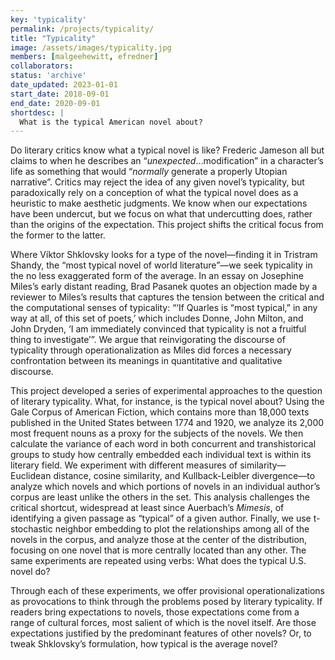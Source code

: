 ```yaml
---
key: 'typicality'
permalink: /projects/typicality/
title: "Typicality"
image: /assets/images/typicality.jpg
members: [malgeehewitt, efredner]
collaborators: 
status: 'archive'
date_updated: 2023-01-01
start_date: 2018-09-01
end_date: 2020-09-01
shortdesc: |
  What is the typical American novel about?
---
```


Do literary critics know what a typical novel is like? Frederic Jameson all but claims to when he describes an “*unexpected*...modification” in a character’s life as something that would “*normally* generate a properly Utopian narrative”. Critics may reject the idea of any given novel’s typicality, but paradoxically rely on a conception of what the typical novel does as a heuristic to make aesthetic judgments. We know when our expectations have been undercut, but we focus on what that undercutting does, rather than the origins of the expectation. This project shifts the critical focus from the former to the latter.

Where Víktor Shklovsky looks for a type of the novel—finding it in Tristram Shandy, the “most typical novel of world literature”—we seek typicality in the no less exaggerated form of the average. In an essay on Josephine Miles’s early distant reading, Brad Pasanek quotes an objection made by a reviewer to Miles’s results that captures the tension between the critical and the computational senses of typicality: “‘If Quarles is “most typical,” in any way at all, of this set of poets,’ which includes Donne, John Milton, and John Dryden, ‘I am immediately convinced that typicality is not a fruitful thing to investigate’”. We argue that reinvigorating the discourse of typicality through operationalization as Miles did forces a necessary confrontation between its meanings in quantitative and qualitative discourse.

This project developed a series of experimental approaches to the question of literary typicality. What, for instance, is the typical novel about? Using the Gale Corpus of American Fiction, which contains more than 18,000 texts published in the United States between 1774 and 1920, we analyze its 2,000 most frequent nouns as a proxy for the subjects of the novels. We then calculate the variance of each word in both concurrent and transhistorical groups to study how centrally embedded each individual text is within its literary field. We experiment with different measures of similarity—Euclidean distance, cosine similarity, and Kullback-Leibler divergence—to analyze which novels and which portions of novels in an individual author’s corpus are least unlike the others in the set. This analysis challenges the critical shortcut, widespread at least since Auerbach’s *Mimesis*, of identifying a given passage as “typical” of a given author. Finally, we use t-stochastic neighbor embedding to plot the relationships among all of the novels in the corpus, and analyze those at the center of the distribution, focusing on one novel that is more centrally located than any other. The same experiments are repeated using verbs: What does the typical U.S. novel do?


Through each of these experiments, we offer provisional operationalizations as provocations to think through the problems posed by literary typicality. If readers bring expectations to novels, those expectations come from a range of cultural forces, most salient of which is the novel itself. Are those expectations justified by the predominant features of other novels? Or, to tweak Shklovsky’s formulation, how typical is the average novel?
